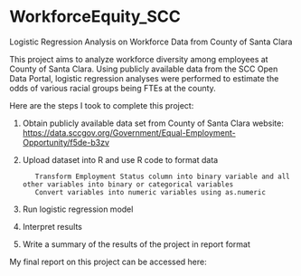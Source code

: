 # WorkforceEquity_SCC
Logistic Regression Analysis on Workforce Data from County of Santa Clara


This project aims to analyze workforce diversity among employees at County of Santa Clara. Using publicly available data from the SCC Open Data Portal, logistic regression analyses were performed to estimate the odds of various racial groups being FTEs at the county.

Here are the steps I took to complete this project: 

1. Obtain publicly available data set from County of Santa Clara website: https://data.sccgov.org/Government/Equal-Employment-Opportunity/f5de-b3zv 

2. Upload dataset into R and use R code to format data
          
          Transform Employment Status column into binary variable and all other variables into binary or categorical variables
          Convert variables into numeric variables using as.numeric
          
3. Run logistic regression model
4. Interpret results
5. Write a summary of the results of the project in report format

My final report on this project can be accessed here: 
